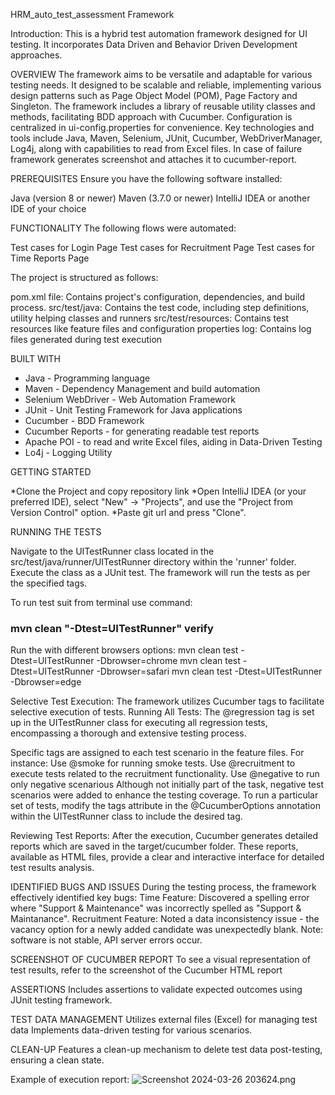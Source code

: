 HRM_auto_test_assessment Framework

Introduction: This is a hybrid test automation framework designed for UI testing. 
It incorporates Data Driven and Behavior Driven Development approaches.

OVERVIEW
The framework aims to be versatile and adaptable for various testing needs. It designed to be scalable and reliable, implementing various design
patterns such as Page Object Model (POM), Page Factory and Singleton. The framework includes a library of reusable utility classes and methods, 
facilitating BDD approach with Cucumber. Configuration is centralized in ui-config.properties for convenience. Key technologies and tools include 
Java, Maven, Selenium, JUnit, Cucumber, WebDriverManager, Log4j, along with capabilities to read from Excel files. 
In case of failure framework generates screenshot and attaches it to cucumber-report.

PREREQUISITES 
Ensure you have the following software installed:

Java (version 8 or newer)
Maven (3.7.0 or newer)
IntelliJ IDEA or another IDE of your choice


FUNCTIONALITY
The following flows were automated:

Test cases for Login Page
Test cases for Recruitment Page
Test cases for Time Reports Page

The project is structured as follows:

pom.xml file: Contains  project's configuration, dependencies, and build process.
src/test/java: Contains the test code, including step definitions, utility helping classes and runners
src/test/resources: Contains test resources like feature files and configuration properties
log: Contains log files generated during test execution

BUILT WITH

* Java - Programming language
* Maven - Dependency Management and build automation
* Selenium WebDriver - Web Automation Framework
* JUnit - Unit Testing Framework for Java applications
* Cucumber - BDD Framework
* Cucumber Reports - for generating readable test reports
* Apache POI - to read and write Excel files, aiding in Data-Driven Testing
* Lo4j - Logging Utility

GETTING STARTED

*Clone the Project and copy repository link
*Open IntelliJ IDEA (or your preferred IDE), select "New" ->  "Projects", and use the "Project from Version Control" option.
*Paste git url and press "Clone".

RUNNING THE TESTS

Navigate to the UITestRunner class located in the src/test/java/runner/UITestRunner  directory within the 'runner' folder.
Execute the class as a JUnit test.
The framework will run the tests as per the specified tags.


To run test suit from terminal use command:
### mvn clean "-Dtest=UITestRunner" verify

Run the with different browsers options:
mvn clean test -Dtest=UITestRunner -Dbrowser=chrome
mvn clean test -Dtest=UITestRunner -Dbrowser=safari
mvn clean test -Dtest=UITestRunner -Dbrowser=edge



Selective Test Execution:
The framework utilizes Cucumber tags to facilitate selective execution of tests.
Running All Tests:
The @regression tag is set up in the UITestRunner class for executing all regression tests, encompassing a thorough and 
extensive testing process.

Specific tags are assigned to each test scenario in the feature files. For instance:
Use @smoke for running smoke tests.
Use @recruitment to execute tests related to the recruitment functionality.
Use @negative to run only negative scenarious Although not initially part of the task, negative test scenarios were 
added to enhance the testing coverage.
To run a particular set of tests, modify the tags attribute in the @CucumberOptions annotation within the UITestRunner 
class to include the desired tag.


Reviewing Test Reports:
After the execution, Cucumber generates detailed reports which are saved in the target/cucumber folder.
These reports, available as HTML files, provide a clear and interactive interface for detailed test results analysis.

IDENTIFIED BUGS AND ISSUES 
During the testing process, the framework effectively identified key bugs:
Time Feature: Discovered a spelling error where "Support & Maintenance" was incorrectly spelled as "Support & Maintanance".
Recruitment Feature: Noted a data inconsistency issue - the vacancy option for a newly added candidate was unexpectedly blank.
Note: software is not stable, API server errors occur.


SCREENSHOT OF CUCUMBER REPORT 
To see a visual representation of test results, refer to the screenshot of the Cucumber HTML report

ASSERTIONS
Includes assertions to validate expected outcomes using JUnit testing framework.

TEST DATA MANAGEMENT
Utilizes external files (Excel) for managing test data
Implements data-driven testing for various scenarios.

CLEAN-UP
Features a clean-up mechanism to delete test data post-testing, ensuring a clean state.

Example of execution report:
![Screenshot 2024-03-26 203624.png](..%2F..%2F..%2FUsers%2FOlena%2FOneDrive%2FPictures%2FScreenshots%2FScreenshot%202024-03-26%20203624.png)

